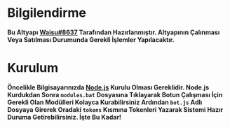 # **Bilgilendirme**

**Bu Altyapı [Waisu#8637](https://discord.com/users/360378663893467136) Tarafından Hazırlanmıştır. Altyapının Çalınması Veya Satılması Durumunda Gerekli İşlemler Yapılacaktır.**

# **Kurulum**

**Öncelikle Bilgisayarınızda [Node.js](https://nodejs.org/en/) Kurulu Olması Gereklidir. Node.js Kurdukdan Sonra `modules.bat` Dosyasına Tıklayarak Botun Çalışması İçin Gerekli Olan Modülleri Kolayca Kurabilirsiniz Ardından `bot.js` Adlı Dosyaya Girerek Oradaki `tokens` Kısmına Tokenleri Yazarak Sistemi Hazır Duruma Getirebilirsiniz. İşte Bu Kadar!**

